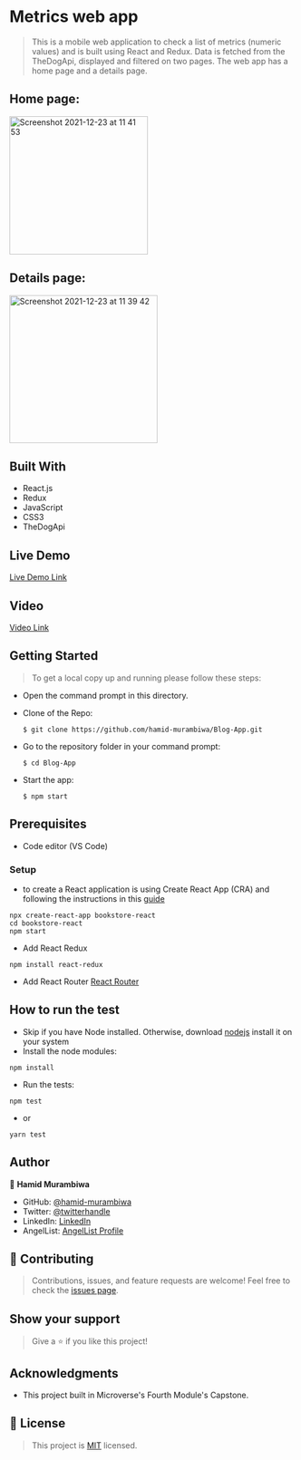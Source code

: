 
# Metrics web app 

> This is a mobile web application to check a list of metrics (numeric values) and is built using React and Redux. Data is fetched from the TheDogApi, displayed and filtered on two pages. The web app has a home page and a details page.

## Home page:
<img width="244" alt="Screenshot 2021-12-23 at 11 41 53" src="https://user-images.githubusercontent.com/71644515/147221304-37df1997-d2eb-4076-be5e-5dbdbb957654.png">

## Details page:
<img width="261" alt="Screenshot 2021-12-23 at 11 39 42" src="https://user-images.githubusercontent.com/71644515/147221057-e988551e-0f88-4a0f-84e3-2f776549ac4f.png">

## Built With

- React.js
- Redux
- JavaScript
- CSS3
- TheDogApi

## Live Demo

[Live Demo Link](https://622d9a1334cc7f237fa38cbe--confident-babbage-e8362d.netlify.app/)

## Video

[Video Link](https://www.loom.com/share/1e6d737d1b7c4ee399e61137cc58f36e)


## Getting Started

> To get a local copy up and running please follow these steps:

- Open the command prompt in this directory.

- Clone of the Repo:

      $ git clone https://github.com/hamid-murambiwa/Blog-App.git

- Go to the repository folder in your command prompt:

      $ cd Blog-App

- Start the app:

      $ npm start

## Prerequisites

- Code editor (VS Code)

### Setup

- to create a React application is using Create React App (CRA) and following the instructions in this [guide](https://reactjs.org/docs/create-a-new-react-app.html#create-react-app)
```
npx create-react-app bookstore-react
cd bookstore-react
npm start
```
-  Add React Redux
 ```
npm install react-redux
```
- Add React Router [React Router](https://v5.reactrouter.com/web/guides/quick-start)

## How to run the test
- Skip if you have Node installed. Otherwise, download [nodejs](https://nodejs.org/en/download/) install it on your system
- Install the node modules: 
```
npm install
```

- Run the tests: 
```
npm test
```
- or
```
yarn test
```

## Author

👤 **Hamid Murambiwa**

- GitHub: [@hamid-murambiwa](https://github.com/hamid-murambiwa)
- Twitter: [@twitterhandle](https://twitter.com/Hamid87789454)
- LinkedIn: [LinkedIn](https://www.linkedin.com/in/hamid-murambiwa/)
- AngelList: [AngelList Profile](https://angel.co/u/hamid-murambiwa)

## 🤝 Contributing

>Contributions, issues, and feature requests are welcome!
>Feel free to check the [issues page](../../issues/).

## Show your support

>Give a ⭐️ if you like this project!

## Acknowledgments

- This project built in Microverse's Fourth Module's Capstone.

## 📝 License

>This project is [MIT](./MIT.md) licensed.
